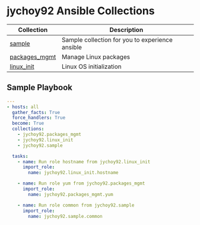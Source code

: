 # jychoy92 Ansible Collections

| Collection                        | Description                                     |
| -------------                     | -------------                                   |
| [sample](sample/)                 | Sample collection for you to experience ansible |
| [packages_mgmt](packages_mgmt/)   | Manage Linux packages                           |
| [linux_init](linux_init/)         | Linux OS initialization                         |

## Sample Playbook
```yaml
---
- hosts: all
  gather_facts: True
  force_handlers: True
  become: True
  collections:
    - jychoy92.packages_mgmt
    - jychoy92.linux_init
    - jychoy92.sample

  tasks:
    - name: Run role hostname from jychoy92.linux_init
      import_role:
        name: jychoy92.linux_init.hostname

    - name: Run role yum from jychoy92.packages_mgmt
      import_role:
        name: jychoy92.packages_mgmt.yum

    - name: Run role common from jychoy92.sample
      import_role:
        name: jychoy92.sample.common
```